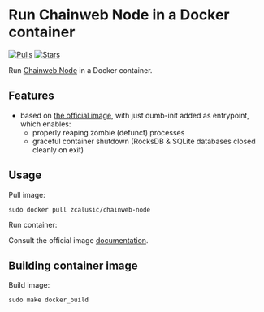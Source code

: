 # Run Chainweb Node in a Docker container

[![Pulls](https://img.shields.io/docker/pulls/zcalusic/chainweb-node.svg)](https://hub.docker.com/r/zcalusic/chainweb-node/)
[![Stars](https://img.shields.io/docker/stars/zcalusic/chainweb-node.svg)](https://hub.docker.com/r/zcalusic/chainweb-node/)

Run [Chainweb Node](https://github.com/kadena-io/chainweb-node) in a Docker container.

## Features

- based on [the official image](https://github.com/kadena-io/chainweb-node-docker), with just dumb-init added as entrypoint, which enables:
  - properly reaping zombie (defunct) processes
  - graceful container shutdown (RocksDB & SQLite databases closed cleanly on exit)

## Usage

Pull image:

```
sudo docker pull zcalusic/chainweb-node
```

Run container:

Consult the official image [documentation](https://github.com/kadena-io/chainweb-node-docker/blob/master/README.md).

## Building container image

Build image:

```
sudo make docker_build
```
